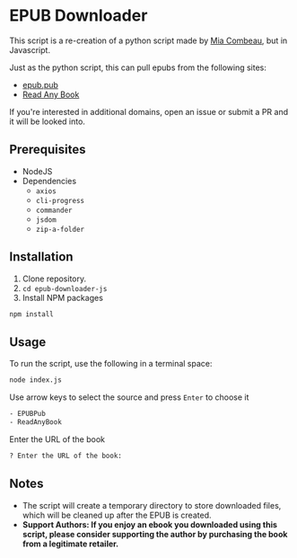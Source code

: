 # EPUB Downloader

This script is a re-creation of a python script made by [Mia Combeau](https://github.com/mcombeau/epub_downloader/), but in Javascript.

Just as the python script, this can pull epubs from the following sites:

- [epub.pub](https://www.epub.pub/)
- [Read Any Book](https://www.readanybook.com/)

If you're interested in additional domains, open an issue or submit a PR and it will be looked into.

## Prerequisites

- NodeJS
- Dependencies
  - `axios`
  - `cli-progress`
  - `commander`
  - `jsdom`
  - `zip-a-folder`

## Installation

1. Clone repository.
2. `cd epub-downloader-js`
3. Install NPM packages

```bash
npm install
```

## Usage

To run the script, use the following in a terminal space:

```bash
node index.js 
```
Use arrow keys to select the source and press `Enter` to choose it
```bash
- EPUBPub
- ReadAnyBook
```
Enter the URL of the book
```bash
? Enter the URL of the book:
```

## Notes

- The script will create a temporary directory to store downloaded files, which will be cleaned up after the EPUB is created.
- **Support Authors: If you enjoy an ebook you downloaded using this script, please consider supporting the author by purchasing the book from a legitimate retailer.**
